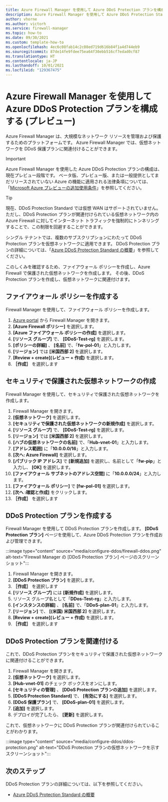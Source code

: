 ```yaml
---
title: Azure Firewall Manager を使用して Azure DDoS Protection プランを構成する
description: Azure Firewall Manager を使用して Azure DDoS Protection Standard プランを構成する方法について説明します
author: vhorne
ms.author: victorh
ms.service: firewall-manager
ms.topic: how-to
ms.date: 09/30/2021
ms.custom: template-how-to
ms.openlocfilehash: 4ec6c08fab14c2c08ed719d616b84f1a4d744eb9
ms.sourcegitcommit: 87de14fe9fdee75ea64f30ebb516cf7edad0cf87
ms.translationtype: HT
ms.contentlocale: ja-JP
ms.lasthandoff: 10/01/2021
ms.locfileid: "129367475"
---
```

# <a name="configure-an-azure-ddos-protection-plan-using-azure-firewall-manager-preview"></a>Azure Firewall Manager を使用して Azure DDoS Protection プランを構成する (プレビュー)

Azure Firewall Manager は、大規模なネットワーク リソースを管理および保護するためのプラットフォームです。 Azure Firewall Manager では、仮想ネットワークを DDoS 保護プランに関連付けることができます。

> [!IMPORTANT]
> Azure Firewall Manager を使用した Azure DDoS Protection プランの構成は、現在プレビュー段階です。
> ベータ版、プレビュー版、または一般提供としてまだリリースされていない Azure の機能に適用される法律条項については、「[Microsoft Azure プレビューの追加使用条件](https://azure.microsoft.com/support/legal/preview-supplemental-terms/)」を参照してください。 

> [!TIP]
> 現在、DDoS Protection Standard では仮想 WAN はサポートされていません。 ただし、DDoS Protection プランが関連付けられている仮想ネットワーク内の Azure Firewall に対してインターネット トラフィックを強制的にトンネリングすることで、この制限を回避することができます。

シングル テナントでは、複数のサブスクリプションにわたって DDoS Protection プランを仮想ネットワークに適用できます。 DDoS Protection プランの詳細については、「[Azure DDoS Protection Standard の概要](../ddos-protection/ddos-protection-overview.md)」を参照してください。

このしくみを確認するため、ファイアウォール ポリシーを作成し、Azure Firewall で保護された仮想ネットワークを作成します。 その後、DDoS Protection プランを作成し、仮想ネットワークに関連付けます。

## <a name="create-a-firewall-policy"></a>ファイアウォール ポリシーを作成する

Firewall Manager を使用して、ファイアウォール ポリシーを作成します。

1. [Azure portal](https://portal.azure.com) から Firewall Manager を開きます。
1. **[Azure Firewall ポリシー]** を選択します。
1. **[Azure ファイアウォール ポリシーの作成]** を選択します。
1. **[リソース グループ]** で、 **[DDoS-Test-rg]** を選択します。
1. **[ポリシーの詳細]** 、 **[名前]** で、「**fw-pol-01**」と入力します。
1. **[リージョン]** では **[米国西部 2]** を選択します。
1. **[Review + create]\(レビュー + 作成\)** を選択します。
1. **［作成］** を選択します


## <a name="create-a-secured-virtual-network"></a>セキュリティで保護された仮想ネットワークの作成

Firewall Manager を使用して、セキュリティで保護された仮想ネットワークを作成します。

1. Firewall Manager を開きます。
1. **[仮想ネットワーク]** を選択します。
1. **[セキュリティで保護された仮想ネットワークの新規作成]** を選択します。
1. **[リソース グループ]** で、 **[DDoS-Test-rg]** を選択します。
1. **[リージョン]** では **[米国西部 2]** を選択します。
1. **[ハブの仮想ネットワークの名前]** で、「**Hub-vnet-01**」と入力します。
1. **[アドレス範囲]** に「**10.0.0.0/16**」と入力します。
1. **[次へ: Azure Firewall]** を選択します。
1. **[パブリック IP アドレス]** で **[新規追加]** を選択し、名前として「**fw-pip**」と入力し、 **[OK]** を選択します。
1. **[ファイアウォール サブネットのアドレス空間]** に「**10.0.0.0/24**」と入力します。
1. **[ファイアウォール ポリシー]** で **[fw-pol-01]** を選択します。
1. **[次へ :確認と作成]** をクリックします。
1. **［作成］** を選択します

## <a name="create-a-ddos-protection-plan"></a>DDoS Protection プランを作成する

Firewall Manager を使用して DDoS Protection プランを作成します。 **[DDoS Protection プラン]** ページを使用して、Azure DDoS Protection プランを作成および管理できます。

:::image type="content" source="media/configure-ddos/firewall-ddos.png" alt-text="Firewall Manager の [DDoS Protection プラン] ページのスクリーンショット":::

1. Firewall Manager を開きます。
1. **[DDoS Protection プラン]** を選択します。
1. **［作成］** を選択します
1. **[リソース グループ]** には **[新規作成]** を選択します。
1. リソース グループ名として「**DDos-Test-rg**」と入力します。
1. **[インスタンスの詳細]** 、 **[名前]** で、「**DDoS-plan-01**」と入力します。
1. **[リージョン]** で、 **[(米国) 米国西部 2]** を選択します。
1. **[Review + create]\(レビュー + 作成\)** を選択します。
1. **［作成］** を選択します

## <a name="associate-a-ddos-protection-plan"></a>DDoS Protection プランを関連付ける

これで、DDoS Protection プランをセキュリティで保護された仮想ネットワークに関連付けることができます。

1. Firewall Manager を開きます。
1. **[仮想ネットワーク]** を選択します。
1. **[Hub-vnet-01]** のチェック ボックスをオンにします。
1. **[セキュリティの管理]** 、 **[DDoS Protection プランの追加]** を選択します。
1. **[DDoS Protection Standard]** で、 **[有効にする]** を選択します。
1. **[DDoS 保護プラン]** で、 **[DDoS-plan-01]** を選択します。
1. **[追加]** を選択します。
1. デプロイが完了したら、 **[更新]** を選択します。

これで、仮想ネットワークに DDoS Protection プランが関連付けられていることがわかります。

:::image type="content" source="media/configure-ddos/ddos-protection.png" alt-text="DDoS Protection プランの仮想ネットワークを示すスクリーンショット":::

## <a name="next-steps"></a>次のステップ

DDoS Protection プランの詳細については、以下を参照してください。

- [Azure DDoS Protection Standard の概要](../ddos-protection/ddos-protection-overview.md)